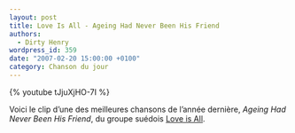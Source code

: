 ```yaml
---
layout: post
title: Love Is All - Ageing Had Never Been His Friend
authors:
  - Dirty Henry
wordpress_id: 359
date: "2007-02-20 15:00:00 +0100"
category: Chanson du jour
---
```


{% youtube tJjuXjHO-7I %}

Voici le clip d’une des meilleures chansons de l’année dernière, _Ageing Had
Never Been His Friend_, du groupe suédois [Love is All][1].

[1]: https://en.wikipedia.org/wiki/Love_Is_All_(band)

